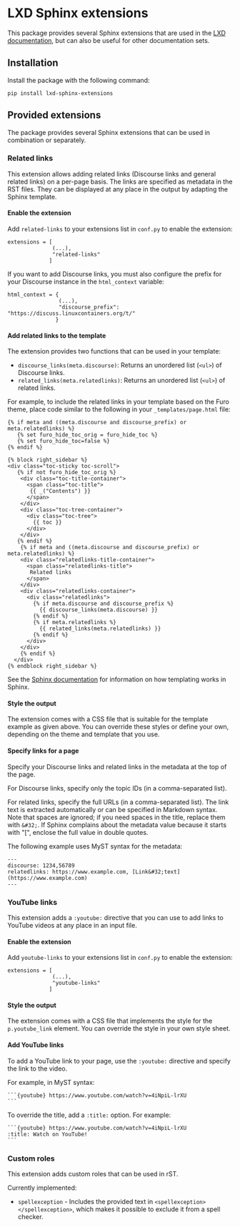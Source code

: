 # LXD Sphinx extensions

This package provides several Sphinx extensions that are used in the [LXD documentation](https://linuxcontainers.org/lxd/docs/master/), but can also be useful for other documentation sets.

## Installation

Install the package with the following command:

    pip install lxd-sphinx-extensions

## Provided extensions

The package provides several Sphinx extensions that can be used in combination or separately.

### Related links

This extension allows adding related links (Discourse links and general related links) on a per-page basis.
The links are specified as metadata in the RST files.
They can be displayed at any place in the output by adapting the Sphinx template.

#### Enable the extension

Add `related-links` to your extensions list in `conf.py` to enable the extension:

    extensions = [
                  (...),
             ￼    "related-links"
                 ]

If you want to add Discourse links, you must also configure the prefix for your Discourse instance in the `html_context` variable:

    html_context = {
                    (...),
                    "discourse_prefix": "https://discuss.linuxcontainers.org/t/"
                   }

#### Add related links to the template

The extension provides two functions that can be used in your template:

* `discourse_links(meta.discourse)`: Returns an unordered list (`<ul>`) of Discourse links.
* `related_links(meta.relatedlinks)`: Returns an unordered list (`<ul>`) of related links.

For example, to include the related links in your template based on the Furo theme, place code similar to the following in your `_templates/page.html` file:

```
{% if meta and ((meta.discourse and discourse_prefix) or meta.relatedlinks) %}
   {% set furo_hide_toc_orig = furo_hide_toc %}
   {% set furo_hide_toc=false %}
{% endif %}

{% block right_sidebar %}
<div class="toc-sticky toc-scroll">
   {% if not furo_hide_toc_orig %}
    <div class="toc-title-container">
      <span class="toc-title">
       {{ _("Contents") }}
      </span>
    </div>
    <div class="toc-tree-container">
      <div class="toc-tree">
        {{ toc }}
      </div>
    </div>
   {% endif %}
    {% if meta and ((meta.discourse and discourse_prefix) or meta.relatedlinks) %}
    <div class="relatedlinks-title-container">
      <span class="relatedlinks-title">
       Related links
      </span>
    </div>
    <div class="relatedlinks-container">
      <div class="relatedlinks">
        {% if meta.discourse and discourse_prefix %}
          {{ discourse_links(meta.discourse) }}
        {% endif %}
        {% if meta.relatedlinks %}
          {{ related_links(meta.relatedlinks) }}
        {% endif %}
      </div>
    </div>
    {% endif %}
  </div>
{% endblock right_sidebar %}
```

See the [Sphinx documentation](https://www.sphinx-doc.org/en/master/templating.html#jinja-sphinx-templating-primer) for information on how templating works in Sphinx.

#### Style the output

The extension comes with a CSS file that is suitable for the template example as given above.
You can override these styles or define your own, depending on the theme and template that you use.

#### Specify links for a page

Specify your Discourse links and related links in the metadata at the top of the page.

For Discourse links, specify only the topic IDs (in a comma-separated list).

For related links, specify the full URLs (in a comma-separated list).
The link text is extracted automatically or can be specified in Markdown syntax.
Note that spaces are ignored; if you need spaces in the title, replace them with `&#32;`.
If Sphinx complains about the metadata value because it starts with "[", enclose the full value in double quotes.

The following example uses MyST syntax for the metadata:

```
---
discourse: 1234,56789
relatedlinks: https://www.example.com, [Link&#32;text](https://www.example.com)
---
```

### YouTube links

This extension adds a `:youtube:` directive that you can use to add links to YouTube videos at any place in an input file.

#### Enable the extension

Add `youtube-links` to your extensions list in `conf.py` to enable the extension:

    extensions = [
                  (...),
             ￼    "youtube-links"
                 ]

#### Style the output

The extension comes with a CSS file that implements the style for the `p.youtube_link` element.
You can override the style in your own style sheet.

#### Add YouTube links

To add a YouTube link to your page, use the `:youtube:` directive and specify the link to the video.

For example, in MyST syntax:

````
```{youtube} https://www.youtube.com/watch?v=4iNpiL-lrXU
```
````

To override the title, add a `:title:` option.
For example:

````
```{youtube} https://www.youtube.com/watch?v=4iNpiL-lrXU
:title: Watch on YouTube!
```
````

### Custom roles

This extension adds custom roles that can be used in rST.

Currently implemented:

- `spellexception` - Includes the provided text in `<spellexception></spellexception>`, which makes it possible to exclude it from a spell checker.
